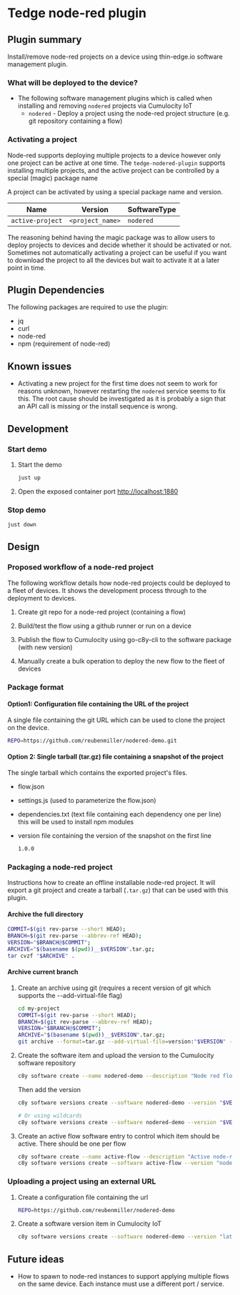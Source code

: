 # Tedge node-red plugin

## Plugin summary

Install/remove node-red projects on a device using thin-edge.io software management plugin.

### What will be deployed to the device?

* The following software management plugins which is called when installing and removing `nodered` projects via Cumulocity IoT
    * `nodered` - Deploy a project using the node-red project structure (e.g. git repository containing a flow)


### Activating a project

Node-red supports deploying multiple projects to a device however only one project can be active at one time. The `tedge-nodered-plugin` supports installing multiple projects, and the active project can be controlled by a special (magic) package name

A project can be activated by using a special package name and version.

|Name|Version|SoftwareType|
|--|--|--|
|`active-project`|`<project_name>`|`nodered`|

The reasoning behind having the magic package was to allow users to deploy projects to devices and decide whether it should be activated or not. Sometimes not automatically activating a project can be useful if you want to download the project to all the devices but wait to activate it at a later point in time.

## Plugin Dependencies

The following packages are required to use the plugin:

* jq
* curl
* node-red
* npm (requirement of node-red)

## Known issues

* Activating a new project for the first time does not seem to work for reasons unknown, however restarting the `nodered` service seems to fix this. The root cause should be investigated as it is probably a sign that an API call is missing or the install sequence is wrong.

## Development

### Start demo

1. Start the demo

    ```sh
    just up
    ```

2. Open the exposed container port [http://localhost:1880](http://localhost:1880)


### Stop demo

```sh
just down
```

## Design

### Proposed workflow of a node-red project

The following workflow details how node-red projects could be deployed to a fleet of devices. It shows the development process through to the deployment to devices.

1. Create git repo for a node-red project (containing a flow)

2. Build/test the flow using a github runner or run on a device

3. Publish the flow to Cumulocity using go-c8y-cli to the software package (with new version)

4. Manually create a bulk operation to deploy the new flow to the fleet of devices

### Package format

#### Option1: Configuration file containing the URL of the project

A single file containing the git URL which can be used to clone the project on the device.

```sh
REPO=https://github.com/reubenmiller/nodered-demo.git
```

#### Option 2: Single tarball (tar.gz) file containing a snapshot of the project

The single tarball which contains the exported project's files.

* flow.json
* settings.js (used to parameterize the flow.json)
* dependencies.txt (text file containing each dependency one per line) this will be used to install npm modules
* version file containing the version of the snapshot on the first line

    ```sh
    1.0.0
    ```

### Packaging a node-red project

Instructions how to create an offline installable node-red project. It will export a git project and create a tarball (`.tar.gz`) that can be used with this plugin.

#### Archive the full directory

```sh
COMMIT=$(git rev-parse --short HEAD);
BRANCH=$(git rev-parse --abbrev-ref HEAD);
VERSION="$BRANCH@$COMMIT";
ARCHIVE="$(basename $(pwd))__$VERSION".tar.gz;
tar cvzf "$ARCHIVE" .
```

#### Archive current branch

1. Create an archive using git (requires a recent version of git which supports the --add-virtual-file flag)

    ```sh
    cd my-project
    COMMIT=$(git rev-parse --short HEAD);
    BRANCH=$(git rev-parse --abbrev-ref HEAD);
    VERSION="$BRANCH@$COMMIT";
    ARCHIVE="$(basename $(pwd))__$VERSION".tar.gz;
    git archive --format=tar.gz --add-virtual-file=version:"$VERSION" -o "$ARCHIVE" HEAD;
    ```

2. Create the software item and upload the version to the Cumulocity software repository

    ```sh
    c8y software create --name nodered-demo --description "Node red flow" --data softwareType=nodered
    ```

    Then add the version

    ```sh
    c8y software versions create --software nodered-demo --version "$VERSION::nodered" --file ./nodered-demo__master@32256bb.tar.gz

    # Or using wildcards
    c8y software versions create --software nodered-demo --version "$VERSION::nodered" --file ./nodered-demo__*@*.tar.gz
    ```

3. Create an active flow software entry to control which item should be active. There should be one per flow

    ```sh
    c8y software create --name active-flow --description "Active node-red flow" --data softwareType=nodered
    c8y software versions create --software active-flow --version "nodered-demo::nodered" --url " "
    ```

### Uploading a project using an external URL

1. Create a configuration file containing the url

    ```sh
    REPO=https://github.com/reubenmiller/nodered-demo
    ```

2. Create a software version item in Cumulocity IoT

    ```sh
    c8y software versions create --software nodered-demo --version "latest::nodered" --file ./tests/testdata/nodered-demo.cfg
    ```

## Future ideas

* How to spawn to node-red instances to support applying multiple flows on the same device. Each instance must use a different port / service.
